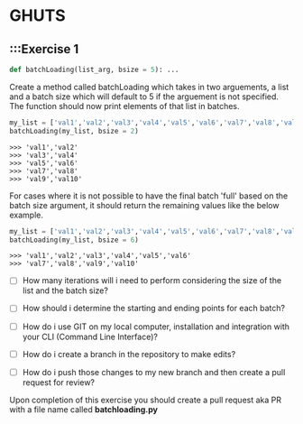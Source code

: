 # GHUTS

## :::Exercise 1
```python
def batchLoading(list_arg, bsize = 5): ...
```
Create a method called batchLoading which takes in two arguements, a list and a batch size which will default to 5 if the arguement is not specified.
The function should now print elements of that list in batches.

```python
my_list = ['val1','val2','val3','val4','val5','val6','val7','val8','val9','val10']
batchLoading(my_list, bsize = 2)
```

```console
>>> 'val1','val2'
>>> 'val3','val4'
>>> 'val5','val6'
>>> 'val7','val8'
>>> 'val9','val10'
```

For cases where it is not possible to have the final batch 'full' based on the batch size argument, it should return the remaining values like the below example.
```python
my_list = ['val1','val2','val3','val4','val5','val6','val7','val8','val9','val10']
batchLoading(my_list, bsize = 6)
```

```console
>>> 'val1','val2','val3','val4','val5','val6'
>>> 'val7','val8','val9','val10'
```

- [ ] How many iterations will i need to perform considering the size of the list and the batch size?
- [ ] How should i determine the starting and ending points for each batch?
- [ ] How do i use GIT on my local computer, installation and integration with your CLI (Command Line Interface)?
- [ ] How do i create a branch in the repository to make edits?
- [ ] How do i push those changes to my new branch and then create a pull request for review?



Upon completion of this exercise you should create a pull request aka PR with a file name called **batchloading.py**
